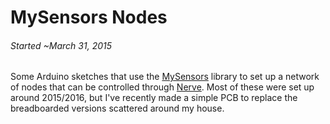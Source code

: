  
MySensors Nodes
===============

###### *Started ~March 31, 2015*

Some Arduino sketches that use the [MySensors](https://www.mysensors.org/) library to set up a
network of nodes that can be controlled through [Nerve](https://jabberwocky.ca/projects/nerve/).
Most of these were set up around 2015/2016, but I've recently made a simple PCB to replace the
breadboarded versions scattered around my house.

